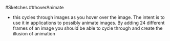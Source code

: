 #Sketches
##hoverAnimate

- this cycles through images as you hover over the image. The intent is to use it in applications to possibly animate images. By adding 24 different frames of an image you should be able to cycle through and create the illusion of animation

